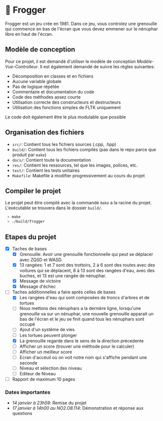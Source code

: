 # 🐸 Frogger
Frogger est un jeu crée en 1981. Dans ce jeu, vous controlez une grenouille qui commence en bas de l'écran que vous devez emmener sur le nénuphar libre en haut de l'écran.

## Modèle de conception
Pour ce projet, il est demandé d'utiliser le modèle de conception *Modèle-Vue-Controlleur*.
Il est également demandé de suivre les règles suivantes:
 - Décomposition en classes et en fichiers
 - Aucune variable globale
 - Pas de logique répétée
 - Commentaire et documentation du code 
 - Code des méthodes assez courte
 - Utilisation correcte des constructeurs et destructeurs
 - Utilisation des fonctions simples de FLTK uniquement
 
 Le code doit également être le plus modulable que possible

## Organisation des fichiers
 - `src/`: Contient tous les fichiers sources (.cpp, .hpp)
 - `build/`: Contient tous les fichiers compilés (pas dans le repo parce que produit par `make`)
 - `docs/`: Contient toute la documentation
 - `res/`: Contient les ressources, tel que les images, polices, etc.
 - `test/`: Contient les tests unitaires
 - `Makefile`: Makefile à modifier progressivement au cours du projet

## Compiler le projet
Le projet peut être compilé avec la commande `m̀ake` a la racine du projet. L'exécutable se trouvera dans le dossier `build/`.
```sh
 > make
 > ./build/frogger
```

## Etapes du projet
 - [x] Taches de bases
    - [x] Grenouille: Avoir une grenouille fonctionnelle qui peut se déplacer avec ZQSD et WASD.
    - [x] 13 rangées: 1 et 7 sont des trottoirs, 2 à 6 sont des routes avec des voitures qui se déplacent, 8 à 13 sont des rangées d'eau, avec des buches, et 13 est une rangée de nénuphar.
    - [x] Message de victoire
    - [x] Message d'échec
 - [ ] Taches additionnelles a faire après celles de bases
    - [x] Les rangées d'eau qui sont composées de troncs d'arbres et de tortues
    - [ ] Nous mettons des nénuphars a la dernière ligne, lorsqu'une grenouille va sur un nénuphar, une nouvelle grenouille apparait un bas de l'écran et le jeu se finit quand tous les nénuphars sont occupé
    - [ ] Ajout d'un système de vies 
    - [ ] Les tortues peuvent plonger
    - [x] La grenouille regarde dans le sens de la direction précedente
    - [ ] Afficher un score (trouver une méthode pour le calculer)
    - [ ] Afficher un meilleur score
    - [ ] Ecran d'acceuil où on voit notre nom qui s'affiche pendant une seconde
    - [ ] Niveau et sélection des niveau 
    - [ ] Editeur de Niveau
 - [ ] Rapport de maximum 10 pages

### Dates importantes
 - *14 janvier à 23h59*: Remise du projet
 - *17 janvier à 14h00 au NO2.O8.114*: Démonstration et réponse aux questions

